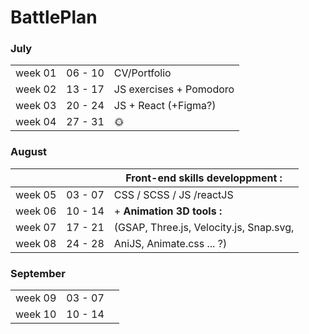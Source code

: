 # BattlePlan

  

### July

  
|  |  |  |
|--|--|--|
|week 01 | 06 - 10  | CV/Portfolio |
|week 02  | 13 - 17 | JS exercises + Pomodoro |
|week 03  | 20 - 24 | JS + React (+Figma?) |
|week 04  | 27 - 31 |:sun_with_face: |
  

### August

|  |  |Front-end skills developpment : |
|--|--|--|
|week 05 | 03 - 07  | CSS / SCSS / JS /reactJS |
|week 06  | 10 - 14 |  + **Animation 3D tools :**	 |
|week 07  | 17 - 21 |  (GSAP, Three.js, Velocity.js, Snap.svg, |
|week 08  | 24 - 28 |AniJS, Animate.css ... ?) |



### September

|  |  |  |
|--|--|--|
| week 09 | 03 - 07  |  |
| week 10 | 10 - 14 |   |


